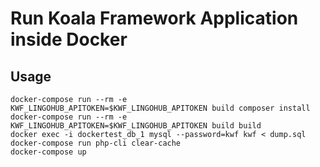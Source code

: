 # Run Koala Framework Application inside Docker

## Usage

    docker-compose run --rm -e KWF_LINGOHUB_APITOKEN=$KWF_LINGOHUB_APITOKEN build composer install
    docker-compose run --rm -e KWF_LINGOHUB_APITOKEN=$KWF_LINGOHUB_APITOKEN build build
    docker exec -i dockertest_db_1 mysql --password=kwf kwf < dump.sql
    docker-compose run php-cli clear-cache
    docker-compose up
